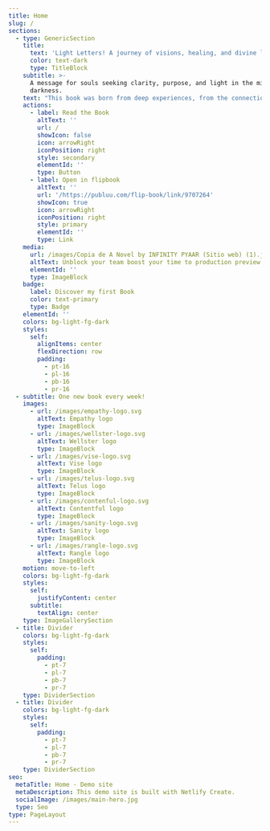 ```yaml
---
title: Home
slug: /
sections:
  - type: GenericSection
    title:
      text: 'Light Letters! A journey of visions, healing, and divine love'
      color: text-dark
      type: TitleBlock
    subtitle: >-
      A message for souls seeking clarity, purpose, and light in the midst of
      darkness.
    text: "This book was born from deep experiences, from the connection with the Divine, and from the certainty that love always triumphs over fear. It is not only my story: it is a beacon for those who wish to heal, awaken, and walk toward their true essence.\n\n\U0001F512 *Due to privacy policies, this book is not available in the United Arab Emirates. It is available in the United States, Europe, and selected countries in Asia.*\n\n\n\n"
    actions:
      - label: Read the Book
        altText: ''
        url: /
        showIcon: false
        icon: arrowRight
        iconPosition: right
        style: secondary
        elementId: ''
        type: Button
      - label: Open in flipbook
        altText: ''
        url: '/https://publuu.com/flip-book/link/9707264'
        showIcon: true
        icon: arrowRight
        iconPosition: right
        style: primary
        elementId: ''
        type: Link
    media:
      url: /images/Copia de A Novel by INFINITY PYAAR (Sitio web) (1).jpg
      altText: Unblock your team boost your time to production preview
      elementId: ''
      type: ImageBlock
    badge:
      label: Discover my first Book
      color: text-primary
      type: Badge
    elementId: ''
    colors: bg-light-fg-dark
    styles:
      self:
        alignItems: center
        flexDirection: row
        padding:
          - pt-16
          - pl-16
          - pb-16
          - pr-16
  - subtitle: One new book every week!
    images:
      - url: /images/empathy-logo.svg
        altText: Empathy logo
        type: ImageBlock
      - url: /images/wellster-logo.svg
        altText: Wellster logo
        type: ImageBlock
      - url: /images/vise-logo.svg
        altText: Vise logo
        type: ImageBlock
      - url: /images/telus-logo.svg
        altText: Telus logo
        type: ImageBlock
      - url: /images/contenful-logo.svg
        altText: Contentful logo
        type: ImageBlock
      - url: /images/sanity-logo.svg
        altText: Sanity logo
        type: ImageBlock
      - url: /images/rangle-logo.svg
        altText: Rangle logo
        type: ImageBlock
    motion: move-to-left
    colors: bg-light-fg-dark
    styles:
      self:
        justifyContent: center
      subtitle:
        textAlign: center
    type: ImageGallerySection
  - title: Divider
    colors: bg-light-fg-dark
    styles:
      self:
        padding:
          - pt-7
          - pl-7
          - pb-7
          - pr-7
    type: DividerSection
  - title: Divider
    colors: bg-light-fg-dark
    styles:
      self:
        padding:
          - pt-7
          - pl-7
          - pb-7
          - pr-7
    type: DividerSection
seo:
  metaTitle: Home - Demo site
  metaDescription: This demo site is built with Netlify Create.
  socialImage: /images/main-hero.jpg
  type: Seo
type: PageLayout
---
```

